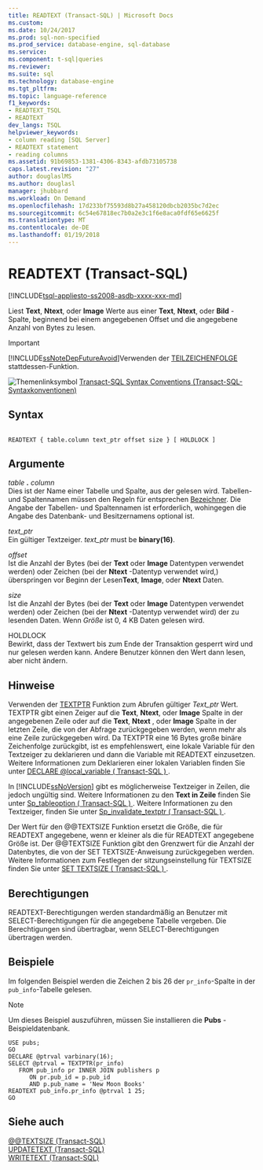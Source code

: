 ```yaml
---
title: READTEXT (Transact-SQL) | Microsoft Docs
ms.custom: 
ms.date: 10/24/2017
ms.prod: sql-non-specified
ms.prod_service: database-engine, sql-database
ms.service: 
ms.component: t-sql|queries
ms.reviewer: 
ms.suite: sql
ms.technology: database-engine
ms.tgt_pltfrm: 
ms.topic: language-reference
f1_keywords:
- READTEXT_TSQL
- READTEXT
dev_langs: TSQL
helpviewer_keywords:
- column reading [SQL Server]
- READTEXT statement
- reading columns
ms.assetid: 91b69853-1381-4306-8343-afdb73105738
caps.latest.revision: "27"
author: douglaslMS
ms.author: douglasl
manager: jhubbard
ms.workload: On Demand
ms.openlocfilehash: 17d233bf75593d8b27a458120dbcb2035bc7d2ec
ms.sourcegitcommit: 6c54e67818ec7b0a2e3c1f6e8aca0fdf65e6625f
ms.translationtype: MT
ms.contentlocale: de-DE
ms.lasthandoff: 01/19/2018
---
```

# <a name="readtext-transact-sql"></a>READTEXT (Transact-SQL)
[!INCLUDE[tsql-appliesto-ss2008-asdb-xxxx-xxx-md](../../includes/tsql-appliesto-ss2008-asdb-xxxx-xxx-md.md)]

  Liest **Text**, **Ntext**, oder **Image** Werte aus einer **Text**, **Ntext**, oder **Bild**  -Spalte, beginnend bei einem angegebenen Offset und die angegebene Anzahl von Bytes zu lesen.  
  
> [!IMPORTANT]  
>  [!INCLUDE[ssNoteDepFutureAvoid](../../includes/ssnotedepfutureavoid-md.md)]Verwenden der [TEILZEICHENFOLGE](../../t-sql/functions/substring-transact-sql.md) stattdessen-Funktion.  
  
 ![Themenlinksymbol](../../database-engine/configure-windows/media/topic-link.gif "Topic link icon") [Transact-SQL Syntax Conventions (Transact-SQL-Syntaxkonventionen)](../../t-sql/language-elements/transact-sql-syntax-conventions-transact-sql.md)  
  
## <a name="syntax"></a>Syntax  
  
```  
  
READTEXT { table.column text_ptr offset size } [ HOLDLOCK ]  
```  
  
## <a name="arguments"></a>Argumente  
 *table* **.** *column*  
 Dies ist der Name einer Tabelle und Spalte, aus der gelesen wird. Tabellen- und Spaltennamen müssen den Regeln für entsprechen [Bezeichner](../../relational-databases/databases/database-identifiers.md). Die Angabe der Tabellen- und Spaltennamen ist erforderlich, wohingegen die Angabe des Datenbank- und Besitzernamens optional ist.  
  
 *text_ptr*  
 Ein gültiger Textzeiger. *text_ptr* must be **binary(16)**.  
  
 *offset*  
 Ist die Anzahl der Bytes (bei der **Text** oder **Image** Datentypen verwendet werden) oder Zeichen (bei der **Ntext** -Datentyp verwendet wird,) überspringen vor Beginn der Lesen**Text**, **Image**, oder **Ntext** Daten.  
  
 *size*  
 Ist die Anzahl der Bytes (bei der **Text** oder **Image** Datentypen verwendet werden) oder Zeichen (bei der **Ntext** -Datentyp verwendet wird) der zu lesenden Daten. Wenn *Größe* ist 0, 4 KB Daten gelesen wird.  
  
 HOLDLOCK  
 Bewirkt, dass der Textwert bis zum Ende der Transaktion gesperrt wird und nur gelesen werden kann. Andere Benutzer können den Wert dann lesen, aber nicht ändern.  
  
## <a name="remarks"></a>Hinweise  
 Verwenden der [TEXTPTR](../../t-sql/functions/text-and-image-functions-textptr-transact-sql.md) Funktion zum Abrufen gültiger *Text_ptr* Wert. TEXTPTR gibt einen Zeiger auf die **Text**, **Ntext**, oder **Image** Spalte in der angegebenen Zeile oder auf die **Text**, **Ntext** , oder **Image** Spalte in der letzten Zeile, die von der Abfrage zurückgegeben werden, wenn mehr als eine Zeile zurückgegeben wird. Da TEXTPTR eine 16 Bytes große binäre Zeichenfolge zurückgibt, ist es empfehlenswert, eine lokale Variable für den Textzeiger zu deklarieren und dann die Variable mit READTEXT einzusetzen. Weitere Informationen zum Deklarieren einer lokalen Variablen finden Sie unter [DECLARE @local_variable &#40; Transact-SQL &#41; ](../../t-sql/language-elements/declare-local-variable-transact-sql.md).  
  
 In [!INCLUDE[ssNoVersion](../../includes/ssnoversion-md.md)] gibt es möglicherweise Textzeiger in Zeilen, die jedoch ungültig sind. Weitere Informationen zu den **Text in Zeile** finden Sie unter [Sp_tableoption &#40; Transact-SQL &#41; ](../../relational-databases/system-stored-procedures/sp-tableoption-transact-sql.md). Weitere Informationen zu den Textzeiger, finden Sie unter [Sp_invalidate_textptr &#40; Transact-SQL &#41; ](../../relational-databases/system-stored-procedures/sp-invalidate-textptr-transact-sql.md).  
  
 Der Wert für den @@TEXTSIZE Funktion ersetzt die Größe, die für READTEXT angegebene, wenn er kleiner als die für READTEXT angegebene Größe ist. Der @@TEXTSIZE Funktion gibt den Grenzwert für die Anzahl der Datenbytes, die von der SET TEXTSIZE-Anweisung zurückgegeben werden. Weitere Informationen zum Festlegen der sitzungseinstellung für TEXTSIZE finden Sie unter [SET TEXTSIZE &#40; Transact-SQL &#41; ](../../t-sql/statements/set-textsize-transact-sql.md).  
  
## <a name="permissions"></a>Berechtigungen  
 READTEXT-Berechtigungen werden standardmäßig an Benutzer mit SELECT-Berechtigungen für die angegebene Tabelle vergeben. Die Berechtigungen sind übertragbar, wenn SELECT-Berechtigungen übertragen werden.  
  
## <a name="examples"></a>Beispiele  
 Im folgenden Beispiel werden die Zeichen 2 bis 26 der `pr_info`-Spalte in der `pub_info`-Tabelle gelesen.  
  
> [!NOTE]  
>  Um dieses Beispiel auszuführen, müssen Sie installieren die **Pubs** -Beispieldatenbank.  
  
```  
USE pubs;  
GO  
DECLARE @ptrval varbinary(16);  
SELECT @ptrval = TEXTPTR(pr_info)   
   FROM pub_info pr INNER JOIN publishers p  
      ON pr.pub_id = p.pub_id   
      AND p.pub_name = 'New Moon Books'  
READTEXT pub_info.pr_info @ptrval 1 25;  
GO  
```  
  
## <a name="see-also"></a>Siehe auch  
 [@@TEXTSIZE &#40;Transact-SQL&#41;](../../t-sql/functions/textsize-transact-sql.md)   
 [UPDATETEXT (Transact-SQL)](../../t-sql/queries/updatetext-transact-sql.md)   
 [WRITETEXT (Transact-SQL)](../../t-sql/queries/writetext-transact-sql.md)  
  
  
